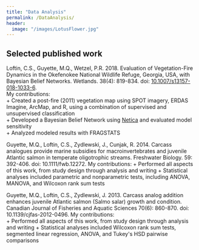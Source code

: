 ```yaml
---
title: "Data Analysis"
permalink: /DataAnalysis/
header:
  image: "/images/LotusFlower.jpg"
---
```





## Selected published work

Loftin, C.S., Guyette, M.Q., Wetzel, P.R. 2018. Evaluation of Vegetation-Fire Dynamics in the Okefenokee National Wildlife Refuge, Georgia, USA, with Bayesian Belief Networks. Wetlands. 38(4): 819-834. doi: [10.1007/s13157-018-1033-6](https://doi.org/10.1007/s13157-018-1033-6).  
    My contributions:  
    + Created a post-fire (2011) vegetation map using SPOT imagery, ERDAS Imagine, ArcMap, and R, using a combination of supervised and unsupervised classification  
    + Developed a Bayesian Belief Network using [Netica](https://www.norsys.com/netica.html) and evaluated model sensitivity  
    + Analyzed modeled results with FRAGSTATS  

Guyette, M.Q., Loftin, C.S., Zydlewski, J., Cunjak, R. 2014. Carcass analogues provide marine subsidies for macroinvertebrates and juvenile Atlantic salmon in temperate oligotrophic streams. Freshwater Biology. 59: 392-406. doi: 10.1111/fwb.12272.
    My contributions:
    + Performed all aspects of this work, from study design through analysis and writing
    + Statistical analyses included parametric and nonparametric tests, including ANOVA, MANOVA, and Wilcoxon rank sum tests

Guyette, M.Q., Loftin, C.S., Zydlewski, J. 2013. Carcass analog addition enhances juvenile Atlantic salmon (Salmo salar) growth and condition. Canadian Journal of Fisheries and Aquatic Sciences 70(6): 860-870. doi: 10.1139/cjfas-2012-0496.
    My contributions:  
    + Performed all aspects of this work, from study design through analysis and writing
    + Statistical analyses included Wilcoxon rank sum tests, segmented linear regression, ANOVA, and Tukey's HSD pairwise comparisons
